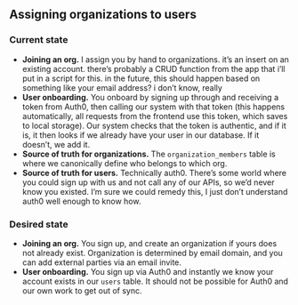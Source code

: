 Assigning organizations to users
--------------------------------

### Current state

- **Joining an org.** I assign you by hand to organizations. it’s an insert on an existing account. there’s probably a CRUD function from the app that i’ll put in a script for this.
in the future, this should happen based on something like your email address? i don’t know, really
- **User onboarding.** You onboard by signing up through and receiving a token from Auth0, then calling our system with that token (this happens automatically, all requests from the frontend use this token, which saves to local storage). Our system checks that the token is authentic, and if it is, it then looks if we already have your user in our database. If it doesn’t, we add it.
- **Source of truth for organizations.** The ``organization_members`` table is where we canonically define who belongs to which org.
- **Source of truth for users.** Technically auth0. There’s some world where you could sign up with us and not call any of our APIs, so we’d never know you existed. I’m sure we could remedy this, I just don’t understand auth0 well enough to know how.

### Desired state

- **Joining an org.** You sign up, and create an organization if yours does not already exist. Organization is determined by email domain, and you can add external parties via an email invite.
- **User onboarding.** You sign up via Auth0 and instantly we know your account exists in our ``users`` table. It should not be possible for Auth0 and our own work to get out of sync.
